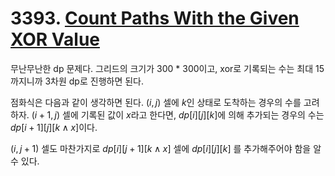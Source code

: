 # 3393. [Count Paths With the Given XOR Value](./3393.cpp)

무난무난한 dp 문제다. 그리드의 크기가 300 * 300이고, xor로 기록되는 수는 최대 15까지니까 3차원 dp로 진행하면 된다.

점화식은 다음과 같이 생각하면 된다. $(i, j)$ 셀에 $k$인 상태로 도착하는 경우의 수를 고려하자. $(i + 1, j)$ 셀에 기록된 값이 $x$라고 한다면, $dp[i][j][k]$에 의해 추가되는 경우의 수는 $dp[i + 1][j][k \wedge x]$이다.

$(i, j + 1)$ 셀도 마찬가지로 $dp[i][j + 1][k \wedge x]$ 셀에 $dp[i][j][k]$ 를 추가해주어야 함을 알 수 있다.
